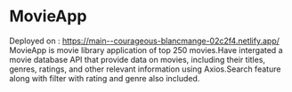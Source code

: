 # MovieApp
Deployed on : https://main--courageous-blancmange-02c2f4.netlify.app/
MovieApp is movie library application of top 250 movies.Have intergated a movie database API that provide data on movies, including their titles, genres, ratings, and other relevant information using Axios.Search feature along with filter with rating and genre also included.
